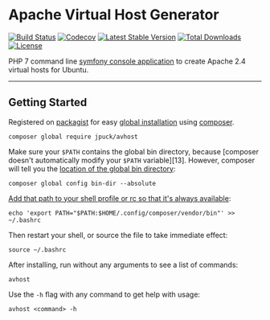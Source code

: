 # Apache Virtual Host Generator

[![Build Status][12]][11]
[![Codecov][16]][14]
[![Latest Stable Version][7]][6]
[![Total Downloads][8]][6]
[![License][9]][6]

PHP 7 command line [symfony console application][1] to create Apache 2.4 virtual
hosts for Ubuntu.

----------

## Getting Started

Registered on [packagist][6] for easy [global installation][12]
using [composer][5].

    composer global require jpuck/avhost

Make sure your `$PATH` contains the global bin directory,
because [composer doesn't automatically modify your `$PATH` variable][13].
However, composer will tell you the [location of the global bin directory][12]:

    composer global config bin-dir --absolute

[Add that path to your shell profile or rc so that it's always available][14]:

    echo 'export PATH="$PATH:$HOME/.config/composer/vendor/bin"' >> ~/.bashrc

Then restart your shell, or source the file to take immediate effect:

    source ~/.bashrc

After installing, run without any arguments to see a list of commands:

    avhost

Use the `-h` flag with any command to get help with usage:

    avhost <command> -h

[1]:http://symfony.com/doc/current/components/console.html
[4]:https://github.com/jpuck/avhost/issues
[5]:https://getcomposer.org/
[6]:https://packagist.org/packages/jpuck/avhost
[7]:https://poser.pugx.org/jpuck/avhost/v/stable
[8]:https://poser.pugx.org/jpuck/avhost/downloads
[9]:https://poser.pugx.org/jpuck/avhost/license
[11]:https://travis-ci.org/jpuck/avhost
[12]:https://travis-ci.org/jpuck/avhost.svg?branch=master
[14]:https://codecov.io/gh/jpuck/avhost/branch/master
[16]:https://img.shields.io/codecov/c/github/jpuck/avhost/master.svg
